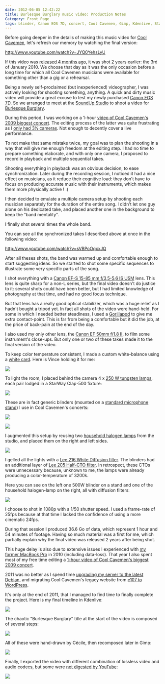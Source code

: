 ```yaml
---
date: 2012-06-05 12:42:22
title: Burlesque Burglary music video: Production Notes
Category: Front Page
tags: blinder, Canon EOS 7D, concert, Cool Cavemen, Gimp, Kdenlive, Stage lighting, Linux, live, music video, SoundUp studio, Video, YouTube
---
```


Before going deeper in the details of making this music video for
[Cool Cavemen](http://coolcavemen.com), let's refresh our memory by watching the
final version:

http://www.youtube.com/watch?v=JYQ0YehsLyU

If this video was
[released 4 months ago](http://kevin.deldycke.com/2012/01/burlesque-burglary-music-video-released/),
it was shot 2 years earlier: the 3rd of January 2010. We choose that day as it
was the only occasion before a long time for which all Cool Cavemen musicians
were available for something other than a gig or a rehearsal.

Being a newly self-proclaimed (but inexperienced) videographer, I was actively
looking for shooting something, anything. A quick and dirty music video will
provide a great excuse to test my newly purchased
[Canon EOS 7D](http://amzn.com/B002NEGTTW/?tag=kevideld-20). So we arranged to
meet at the [SoundUp Studio](http://soundupstudio.com) to shoot a video for
[Burlesque Burglary](http://coolcavemen.com/disc/song/burlesque-burglary/).

During this period, I was working on a 1-hour
[video of Cool Cavemen's 2009 biggest concert](http://kevin.deldycke.com/2010/01/cool-cavemen-live-gayant-expo-first-video-released/). The editing process of the latter was quite frustrating as I [only had 3½ cameras](http://kevin.deldycke.com/2010/02/cool-cavemen-live-gayant-expo-part-ii/).
Not enough to decently cover a live performance.

To not make that same mistake twice, my goal was to plan the shooting in a way
that will give me enough freedom at the editing step. I had no time to prepare
something elaborate, and with only one camera, I proposed to record in playback
and multiple sequential takes.

Shooting everything in playback was an obvious decision, to ease
synchronization. Later during the recording session, I noticed it had a nice
effect on musicians, as it reduce their cognitive load: they don't have to focus
on producing accurate music with their instruments, which makes them more
physically active ! :)

I then decided to emulate a multiple camera setup by shooting each musician
separately for the duration of the entire song. I didn't let one guy alone on
his dedicated take, and placed another one in the background to keep the "band
mentality".

I finally shot several times the whole band.

You can see all the synchronized takes I described above at once in the
following video:

http://www.youtube.com/watch?v=sVBPoOqxxJQ

After all theses shots, the band was warmed up and comfortable enough to start
suggesting ideas. So we started to shot some specific sequences to illustrate
some very specific parts of the song.

I shot everything with a
[Canon EF-S 15-85 mm f/3,5-5,6 IS USM](http://amzn.com/B002NEGTTM/?tag=kevideld-20)
lens. This lens is quite sharp for a non-L series, but the final video doesn't
do justice to it: several shots could have been better, but I had limited
knowledge of photography at that time, and had no good focus technique.

But that lens has a really good optical stabilizer, which was a huge relief as
I hadn't bought a tripod yet. In fact all shots of the video were hand-held.
For some in which I needed better steadiness, I used a
[Gorillapod](http://amzn.com/B002FGTWOC/?tag=kevideld-20) to give me extra
contact-point. This is far from being a comfortable but it did the job, at the
price of back-pain at the end of the day.

I also used my only other lens, the
[Canon EF 50mm f/1.8 II](http://amzn.com/B00007E7JU/?tag=kevideld-20), to film
some instrument's close-ups. But only one or two of these takes made it to the
final version of the video.

To keep color temperature consistent, I made a custom white-balance using a
[white card](http://amzn.com/B002P5DNY8/?tag=kevideld-20). Here is Vince holding
it for me:

![](/uploads/2012/vince-holding-white-card.jpg)

To light the room, I placed behind the camera 4 x
[250 W tungsten lamps](http://amzn.com/B005G97EOU/?tag=kevideld-20), each pair
lodged in a StarWay Clap-500 fixture:

![](/uploads/2012/starway-clap-500-blinder.jpg)

These are in fact generic blinders (mounted on a
[standard microphone stand](http://www.amazon.com/mn/search/?_encoding=UTF8&tag=kevideld-20&linkCode=ur2&camp=1789&creative=390957&field-keywords=microphone%20stand&url=search-alias%3Daps))
I use in Cool Cavemen's concerts:

![](https://www.assoc-amazon.com/e/ir?t=kevideld-20&l=ur2&o=1)

![](/uploads/2012/cool-cavemen-on-stage-with-full-blinders.jpg)

I augmented this setup by reusing two
[household halogen lamps](http://www.amazon.com/mn/search/?_encoding=UTF8&tag=kevideld-20&linkCode=ur2&camp=1789&creative=390957&field-keywords=halogen%20floor%20lamp&url=search-alias%3Dtools)
from the studio, and placed them on the right and left sides.

![](https://www.assoc-amazon.com/e/ir?t=kevideld-20&l=ur2&o=1)

I gelled all the lights with a
[Lee 216 White Diffusion filter](http://www.leefilters.com/lighting/colour-details.html#216).
The blinders had an additional layer of
[Lee 205 Half-CTO filter](http://www.leefilters.com/lighting/colour-details.html#205).
In retrospect, these CTOs were unnecessary because, unknown to me, the lamps
were already producing a color-temperature of 3200k.

Here you can see on the left one 500W blinder on a stand and one of the
household halogen-lamp on the right, all with diffusion filters:

![](/uploads/2012/light-stands.jpg)

I choose to shot in 1080p with a 1/50 shutter speed. I used a frame-rate of
25fps because at that time I lacked the confidence of using a more cinematic
24fps.

During that session I produced 36.6 Go of data, which represent 1 hour and
54 minutes of footage. Having so much material was a first for me, which
partially explain why the final video was released 2 years after being shot.

This huge delay is also due to extensive issues I experienced with
[my former MacBook Pro](http://kevin.deldycke.com/2009/12/macosx-is-irritating/)
in 2010 (including data-loss). That year I also spent most of my free time
editing a
[1-hour video of Cool Cavemen's biggest 2009 concert](http://www.youtube.com/playlist?list=PL4BAA557B7144031F).

2011 was no better as I spend time
[upgrading my server to the latest Debian](http://kevin.deldycke.com/2011/10/installation-guide-full-featured-debian-server/),
and migrating Cool Cavemen's legacy website from
[e107 to WordPress](http://kevin.deldycke.com/2011/07/e107-importer-plugin-wordpress-v1-4-released/).

It's only at the end of 2011, that I managed to find time to finally complete
the project. Here is my final timeline in Kdenlive:

![](/uploads/2012/burlesque-burglary-kdenlive-timeline.png)

The chaotic "Burlesque Burglary" title at the start of the video is composed of
several steps:

![](/uploads/2012/burlesque-burglary-animated-logo-source.jpg)

All of these were hand-drawn by Cécile, then recomposed later in Gimp:

![](/uploads/2012/burlesque-burglary-logo-drawing.jpg)

Finally, I exported the video with different combination of lossless video and
audio codecs, but some were
[not digested by YouTube](http://productforums.google.com/forum/#!category-topic/youtube/uploading-videos/HbSKO8xd8xY):

![](/uploads/2012/youtube-upload-failed.png)
